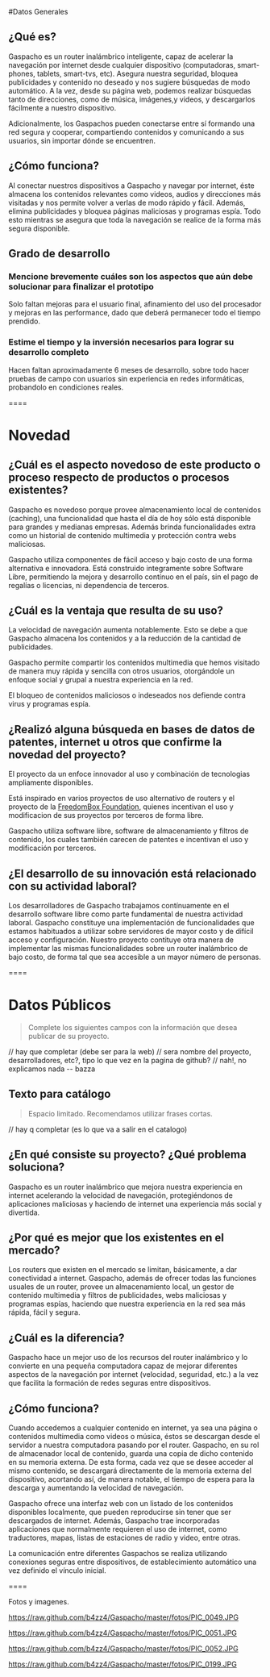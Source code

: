 #Datos Generales

## ¿Qué es?

Gaspacho es un router inalámbrico inteligente, capaz de acelerar la navegación por internet desde cualquier dispositivo (computadoras, smart-phones, tablets, smart-tvs, etc). Asegura nuestra seguridad, bloquea publicidades y contenido no deseado y nos sugiere búsquedas de modo automático. A la vez, desde su página web, podemos realizar búsquedas tanto de direcciones, como de música, imágenes,y videos, y descargarlos fácilmente a nuestro dispositivo.

Adicionalmente, los Gaspachos pueden conectarse entre sí formando una red segura y cooperar, compartiendo contenidos y comunicando a sus usuarios, sin importar dónde se encuentren.

## ¿Cómo funciona? 

Al conectar nuestros dispositivos a Gaspacho y navegar por internet, éste almacena los contenidos relevantes como videos, audios y direcciones más visitadas y nos permite volver a verlas de modo rápido y fácil. Además, elimina publicidades y bloquea páginas maliciosas y programas espía. Todo esto mientras se asegura que toda la navegación se realice de la forma más segura disponible.

## Grado de desarrollo

### Mencione brevemente cuáles son los aspectos que aún debe solucionar para finalizar el prototipo

Solo faltan mejoras para el usuario final, afinamiento del uso del procesador y mejoras en las performance, dado que deberá permanecer todo el tiempo prendido.

### Estime el tiempo y la inversión necesarios para lograr su desarrollo completo

Hacen faltan aproximadamente 6 meses de desarrollo, sobre todo hacer pruebas de campo con usuarios sin experiencia en redes informáticas, probandolo en condiciones reales.

====

# Novedad

## ¿Cuál es el aspecto novedoso de este producto o proceso respecto de productos o procesos existentes?

Gaspacho es novedoso porque provee almacenamiento local de contenidos (caching), una funcionalidad que hasta el día de hoy sólo está disponible para grandes y medianas empresas. Además brinda funcionalidades extra como un historial de contenido multimedia y protección contra webs maliciosas.

Gaspacho utiliza componentes de fácil acceso y bajo costo de una forma alternativa e innovadora. Está construido integramente sobre Software Libre, permitiendo la mejora y desarrollo contínuo en el país, sin el pago de regalías o licencias, ni dependencia de terceros.

## ¿Cuál es la ventaja que resulta de su uso?

La velocidad de navegación aumenta notablemente. Esto se debe a que Gaspacho almacena los contenidos y a la reducción de la cantidad de publicidades.

Gaspacho permite compartir los contenidos multimedia que hemos visitado de manera muy rápida y sencilla con otros usuarios, otorgándole un enfoque social y grupal a nuestra experiencia en la red.

El bloqueo de contenidos maliciosos o indeseados nos defiende contra virus y programas espía.

## ¿Realizó alguna búsqueda en bases de datos de patentes, internet u otros que confirme la novedad del proyecto?

El proyecto da un enfoce innovador al uso y combinación de tecnologias ampliamente disponibles. 

Está inspirado en varios proyectos de uso alternativo de routers y el proyecto de la [FreedomBox Foundation](http://freedomboxfoundation.org/), quienes incentivan el uso y modificacion de sus proyectos por terceros de forma libre.

Gaspacho utiliza software libre, software de almacenamiento y filtros de contenido, los cuales también carecen de patentes e incentivan el uso y modificación por terceros. 

## ¿El desarrollo de su innovación está relacionado con su actividad laboral?

Los desarrolladores de Gaspacho trabajamos contínuamente en el desarrollo software libre como parte fundamental de nuestra actividad laboral. Gaspacho constituye una implementación de funcionalidades que estamos habituados a utilizar sobre servidores de mayor costo y de difícil acceso y configuración. Nuestro proyecto contituye otra manera de implementar las mismas funcionalidades sobre un router inalámbrico de bajo costo, de forma tal que sea accesible a un mayor número de personas.

====

# Datos Públicos
> Complete los siguientes campos con la información que desea publicar de su proyecto.

// hay que completar (debe ser para la web)
// sera nombre del proyecto, desarrolladores, etc?, tipo lo que vez en la pagina de github?
	// nah!, no explicamos nada -- bazza

## Texto para catálogo
> Espacio limitado. Recomendamos utilizar frases cortas.

// hay q completar (es lo que va a salir en el catalogo)


## ¿En qué consiste su proyecto? ¿Qué problema soluciona?

Gaspacho es un router inalámbrico que mejora nuestra experiencia en internet acelerando la velocidad de navegación, protegiéndonos de aplicaciones maliciosas y haciendo de internet una experiencia más social y divertida.

## ¿Por qué es mejor que los existentes en el mercado?

Los routers que existen en el mercado se limitan, básicamente, a dar conectividad a internet. Gaspacho, además de ofrecer todas las funciones usuales de un router, provee un almacenamiento local, un gestor de contenido multimedia y filtros de publicidades, webs maliciosas y programas espías, haciendo que nuestra experiencia en la red sea más rápida, fácil y segura.

## ¿Cuál es la diferencia?


Gaspacho hace un mejor uso de los recursos del router inalámbrico y lo convierte en una pequeña computadora capaz de mejorar diferentes aspectos de la navegación por internet (velocidad, seguridad, etc.) a la vez que facilita la formación de redes seguras entre dispositivos.


## ¿Cómo funciona? 


Cuando accedemos a cualquier contenido en internet, ya sea una página o contenidos multimedia como videos o música, éstos se descargan desde el servidor a nuestra computadora pasando por el router.
Gaspacho, en su rol de almacenador local de contenido, guarda una copia de dicho contenido en su memoria externa. De esta forma, cada vez que se desee acceder al mismo contenido, se descargará directamente de la memoria externa del dispositivo, acortando así, de manera notable, el tiempo de espera para la descarga y aumentando la velocidad de navegación.

Gaspacho ofrece una interfaz web con un listado de los contenidos disponibles localmente, que pueden reproducirse sin tener que ser descargados de internet. Además, Gaspacho trae incorporadas aplicaciones que normalmente requieren el uso de internet, como traductores, mapas, listas de estaciones de radio y video, entre otras.

La comunicación entre diferentes Gaspachos se realiza utilizando conexiones seguras entre dispositivos, de establecimiento automático una vez definido el vínculo inicial.

====

Fotos y imagenes.

https://raw.github.com/b4zz4/Gaspacho/master/fotos/PIC_0049.JPG

https://raw.github.com/b4zz4/Gaspacho/master/fotos/PIC_0051.JPG

https://raw.github.com/b4zz4/Gaspacho/master/fotos/PIC_0052.JPG

https://raw.github.com/b4zz4/Gaspacho/master/fotos/PIC_0199.JPG

